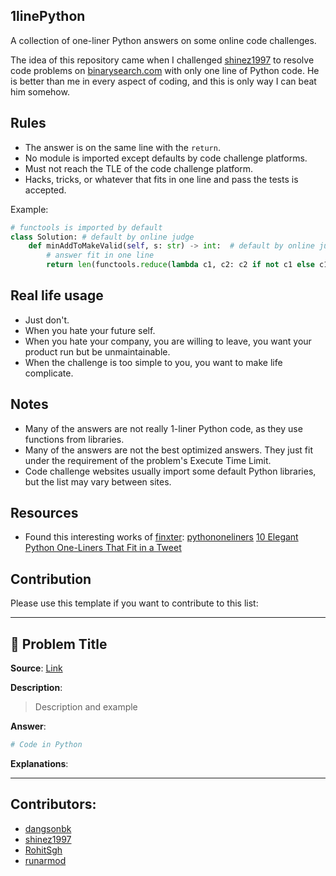 ## 1linePython

A collection of one-liner Python answers on some online code challenges.

The idea of this repository came when I challenged [shinez1997](https://github.com/shinez1997) to resolve code problems on [binarysearch.com](https://binarysearch.com/) with only one line of Python code. He is better than me in every aspect of coding, and this is only way I can beat him somehow.

## Rules

- The answer is on the same line with the `return`.
- No module is imported except defaults by code challenge platforms.
- Must not reach the TLE of the code challenge platform.
- Hacks, tricks, or whatever that fits in one line and pass the tests is accepted.

Example:

```python
# functools is imported by default
class Solution: # default by online judge
    def minAddToMakeValid(self, s: str) -> int:  # default by online judge
        # answer fit in one line
        return len(functools.reduce(lambda c1, c2: c2 if not c1 else c1[:-1] if c2==")" and c1[-1] == "(" else c1 + c2, s)) if s else len(s)
```

## Real life usage

- Just don't.
- When you hate your future self.
- When you hate your company, you are willing to leave, you want your product run but be unmaintainable.
- When the challenge is too simple to you, you want to make life complicate.

## Notes

- Many of the answers are not really 1-liner Python code, as they use functions from libraries.
- Many of the answers are not the best optimized answers. They just fit under the requirement of the problem's Execute Time Limit.
- Code challenge websites usually import some default Python libraries, but the list may vary between sites.

## Resources

- Found this interesting works of [finxter](https://github.com/finxter): [pythononeliners](https://pythononeliners.com/) [10 Elegant Python One-Liners That Fit in a Tweet](https://blog.finxter.com/10-python-one-liners/)

## Contribution

Please use this template if you want to contribute to this list:

---

## 🧩 Problem Title

**Source**: [Link](#)

**Description**:

> Description and example

**Answer**:

```python
# Code in Python
```

**Explanations**:

---

## Contributors:

- [dangsonbk](https://github.com/dangsonbk)
- [shinez1997](https://github.com/shinez1997)
- [RohitSgh](https://github.com/RohitSgh)
- [runarmod](https://github.com/runarmod)
